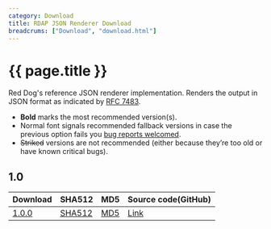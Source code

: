 ```yaml
---
category: Download
title: RDAP JSON Renderer Download
breadcrums: ["Download", "download.html"]
---
```


# {{ page.title }}

Red Dog's reference JSON renderer implementation. Renders the output in JSON format as indicated by [RFC 7483](https://tools.ietf.org/html/rfc7483).

- **Bold** marks the most recommended version(s).
- Normal font signals recommended fallback versions in case the previous option fails you [bug reports welcomed](https://github.com/NICMx/rdap-json-renderer/issues).
- ~~Striked~~ versions are not recommended (either because they’re too old or have known critical bugs).



## 1.0

|Download |SHA512    |MD5    |Source code(GitHub)|
|:--------|:---------|:------|:---------|
|[1.0.0](https://github.com/NICMx/releases/)|[SHA512](https://github.com/NICMx/releases/)|[MD5](https://github.com/NICMx/releases/)|[Link](https://github.com/NICMx/)|

